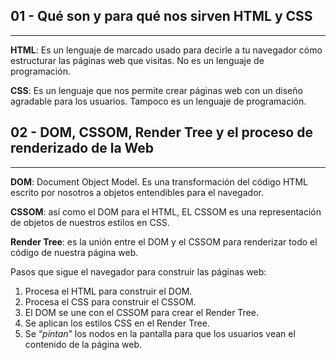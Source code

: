 ## 01 - Qué son y para qué nos sirven HTML y CSS
-------------------------------------------------------------

**HTML**: Es un lenguaje de marcado usado para decirle a tu navegador cómo estructurar las páginas web que visitas. No es un lenguaje de programación.

**CSS**: Es un lenguaje que nos permite crear páginas web con un diseño agradable para los usuarios. Tampoco es un lenguaje de programación.

## 02 - DOM, CSSOM, Render Tree y el proceso de renderizado de la Web
-------------------------------------------------------------
**DOM**: Document Object Model. Es una transformación del código HTML escrito por nosotros a objetos entendibles para el navegador.

**CSSOM**: así como el DOM para el HTML, EL CSSOM es una representación de objetos de nuestros estilos en CSS.

**Render Tree**: es la unión entre el DOM y el CSSOM para renderizar todo el código de nuestra página web.

Pasos que sigue el navegador para construir las páginas web:

1.  Procesa el HTML para construir el DOM.
2.  Procesa el CSS para construir el CSSOM.
3.  El DOM se une con el CSSOM para crear el Render Tree.
4.  Se aplican los estilos CSS en el Render Tree.
5.  Se “_pintan_” los nodos en la pantalla para que los usuarios vean el contenido de la página web.

